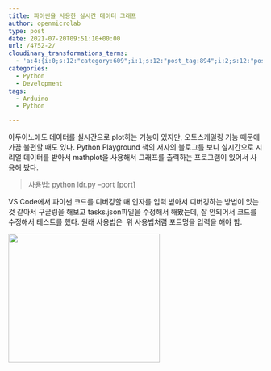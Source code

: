 ```yaml
---
title: 파이썬을 사용한 실시간 데이터 그래프
author: openmicrolab
type: post
date: 2021-07-20T09:51:10+00:00
url: /4752-2/
cloudinary_transformations_terms:
  - 'a:4:{i:0;s:12:"category:609";i:1;s:12:"post_tag:894";i:2;s:12:"post_tag:558";i:3;s:13:"category:1310";}'
categories:
  - Python
  - Development
tags:
  - Arduino
  - Python

---
```

아두이노에도 데이터를 실시간으로 plot하는 기능이 있지만, 오토스케일링 기능 때문에 가끔 불편할 때도 있다. Python Playground 책의 저자의 블로그를 보니 실시간으로 시리얼 데이터를 받아서 mathplot을 사용해서 그래프를 출력하는 프로그램이 있어서 사용해 봤다.



> 사용법: python ldr.py &#8211;port [port]

VS Code에서 파이썬 코드를 디버깅할 때 인자를 입력 빋아서 디버깅하는 방법이 있는 것 같아서 구글링을 해보고 tasks.json파일을 수정해서 해봤는데, 잘 안되어서 코드를 수정해서 테스트를 했다. 원래 사용법은  위 사용법처럼 포트명을 입력을 해야 함.

[<img loading="lazy" class="aligncenter size-medium wp-image-4754" src="/images/2021/07/ldr-300x255.png" alt="" width="300" height="255" srcset="/images/2021/07/ldr-300x255.png 300w, /images/2021/07/ldr.png 645w" sizes="(max-width: 300px) 100vw, 300px" />][1]

 [1]: /images/2021/07/ldr.png
